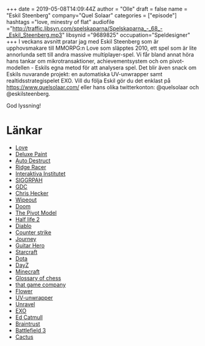 +++
date = 2019-05-08T14:09:44Z
author = "Olle"
draft = false
name = "Eskil Steenberg"
company="Quel Solaar"
categories = ["episode"]
hashtags ="love, minestry of flat"
audiofile ="http://traffic.libsyn.com/spelskaparna/Spelskaparna_-_68_-_Eskil_Steenberg.mp3"
libsynid ="9689825"
occupation="Speldesigner"
+++ 
I veckans avsnitt pratar jag med Eskil Steenberg som är upphovsmakare till MMORPG:n Love som släpptes 2010, ett spel som är lite annorlunda sett till andra massive multiplayer-spel. Vi får bland annat höra hans tankar om mikrotransaktioner, achievementsystem och om pivot-modellen - Eskils egna metod för att analysera spel.
Det blir även snack om Eskils nuvarande projekt: en automatiska UV-unwrapper samt realtidsstrategispelet EXO. Vill du följa Eskil gör du det enklast på https://www.quelsolaar.com/ eller hans olika twitterkonton: @quelsolaar och @eskilsteenberg.

God lyssning!


# Länkar
* [Love](https://www.youtube.com/watch?v=SJWH6Rl6c1M)
* [Deluxe Paint](https://www.youtube.com/watch?v=RO7JURHm_jk)
* [Auto Destruct](https://www.youtube.com/watch?v=Khms898jWv4)
* [Ridge Racer](https://www.youtube.com/watch?v=4D5VHJAE5io)
* [Interaktiva Institutet](https://www.tii.se/)
* [SIGGRPAH](https://www.siggraph.org/)
* [GDC](https://www.gdconf.com/)
* [Chris Hecker](http://chrishecker.com/Homepage)
* [Wipeout](https://www.youtube.com/watch?v=4SJ27_uIHKs)
* [Doom](https://www.youtube.com/watch?v=nio1jZUaLL0)
* [The Pivot Model](https://www.youtube.com/watch?v=xsplKRCL7dA&t=1548s)
* [Half life 2](https://www.youtube.com/watch?v=ID1dWN3n7q4)
* [Diablo](https://www.youtube.com/watch?v=k3MulO98znc)
* [Counter strike](https://www.youtube.com/watch?v=bTDJQYV5Q58)
* [Journey](https://www.youtube.com/watch?v=mU3nNT4rcFg&t=9s)
* [Guitar Hero](https://www.youtube.com/watch?v=E8JYB2uiUe0)
* [Starcraft](https://www.youtube.com/watch?v=H4Z6Rmbtk1k&t=10s)
* [Dota](https://www.youtube.com/watch?v=_4pAOjWsRCk)
* [DayZ](https://www.youtube.com/watch?v=7jk8prJA9nI)
* [Minecraft](https://www.youtube.com/watch?v=MmB9b5njVbA)
* [Glossary of chess](https://en.wikipedia.org/wiki/Glossary_of_chess)
* [that game company](http://thatgamecompany.com/)
* [Flower](https://www.youtube.com/watch?v=U7IUDWMU6ZI)
* [UV-unwrapper](http://www.quelsolaar.com/ministry_of_flat/)
* [Unravel](http://unravel.org/)
* [EXO](https://www.youtube.com/watch?v=BWOn0uwrF-U)
* [Ed Catmull](https://en.wikipedia.org/wiki/Edwin_Catmull)
* [Braintrust](https://medium.com/great-business-stories/lessons-from-pixar-1-the-braintrust-e306843a5153)
* [Battlefield 3](https://www.youtube.com/watch?v=UIUJh2mA8vg&t=7s)
* [Cactus](https://twitter.com/cactusquid?lang=en)


